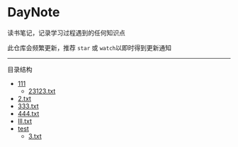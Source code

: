 
# DayNote

读书笔记，记录学习过程遇到的任何知识点

此仓库会频繁更新，推荐 `star` 或 `watch`以即时得到更新通知

---

目录结构

- [111](/111)
	- [23123.txt](/111/23123.txt)
- [2.txt](/2.txt)
- [333.txt](/333.txt)
- [444.txt](/444.txt)
- [lll.txt](/lll.txt)
- [test](/test)
	- [3.txt](/test/3.txt)

